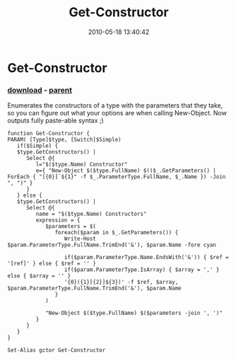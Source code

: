 ﻿---
pid:            1862
poster:         Joel Bennett
title:          Get-Constructor
date:           2010-05-18 13:40:42
format:         posh
parent:         1861
parent:         1861

---

# Get-Constructor

### [download](1862.ps1) - [parent](1861.md)

Enumerates the constructors of a type with the parameters that they take, so you can figure out what your options are when calling New-Object. Now outputs fully paste-able syntax ;)

```posh
function Get-Constructor {
PARAM( [Type]$type, [Switch]$Simple)
   if($Simple) {
   $type.GetConstructors() | 
      Select @{
         l="$($type.Name) Constructor"
         e={ "New-Object $($type.FullName) $(($_.GetParameters() | ForEach { "[{0}]`${1}" -f $_.ParameterType.FullName, $_.Name }) -Join ", ")" }
      }
   } else {
   $type.GetConstructors() | 
      Select @{
         name = "$($type.Name) Constructors"
         expression = { 
            $parameters = $(
               foreach($param in $_.GetParameters()) {
                  Write-Host $param.ParameterType.FullName.TrimEnd('&'), $param.Name -fore cyan
                  
                  if($param.ParameterType.Name.EndsWith('&')) { $ref = '[ref]' } else { $ref = '' }
                  if($param.ParameterType.IsArray) { $array = ',' } else { $array = '' }
                  '{0}({1}[{2}]${3})' -f $ref, $array, $param.ParameterType.FullName.TrimEnd('&'), $param.Name
               }
            )
         
            "New-Object $($type.FullName) $($parameters -join ', ')"
         }
      }
   }
}

Set-Alias gctor Get-Constructor
```
